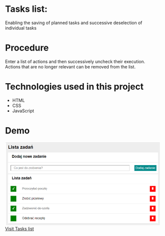 # Tasks list: 

Enabling the saving of planned tasks and successive deselection of individual tasks

# Procedure
Enter a list of actions and then successively uncheck their execution.
Actions that are no longer relevant can be removed from the list.
# Technologies used in this project
- HTML
- CSS
- JavaScript
# Demo
![Demo](https://github.com/ZbigniewForys/Lista-zadan/blob/main/images/demo.PNG)
 [Visit Tasks list](https://zbigniewforys.github.io/Lista-zadan/) 
